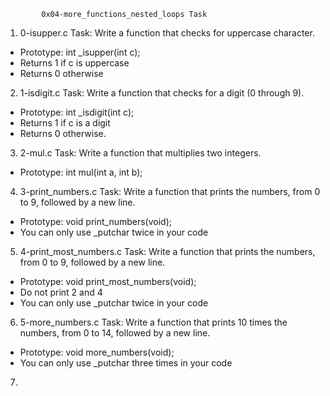             0x04-more_functions_nested_loops Task

1. 0-isupper.c Task: Write a function that checks for uppercase character.

* Prototype: int _isupper(int c);
* Returns 1 if c is uppercase
* Returns 0 otherwise

2. 1-isdigit.c Task:  Write a function that checks for a digit (0 through 9).

* Prototype: int _isdigit(int c);
* Returns 1 if c is a digit
* Returns 0 otherwise.

3. 2-mul.c Task: Write a function that multiplies two integers.

* Prototype: int mul(int a, int b);

4. 3-print_numbers.c Task: Write a function that prints the numbers, from 0 to 9, followed by a new line.

* Prototype: void print_numbers(void);
* You can only use _putchar twice in your code

5. 4-print_most_numbers.c Task: Write a function that prints the numbers, from 0 to 9, followed by a new line.

* Prototype: void print_most_numbers(void);
* Do not print 2 and 4
* You can only use _putchar twice in your code

6. 5-more_numbers.c Task:  Write a function that prints 10 times the numbers, from 0 to 14, followed by a new line.

* Prototype: void more_numbers(void);
* You can only use _putchar three times in your code

7.           
